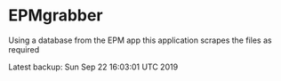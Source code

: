 # EPMgrabber
Using a database from the EPM app this application scrapes the files as required


Latest backup: Sun Sep 22 16:03:01 UTC 2019
